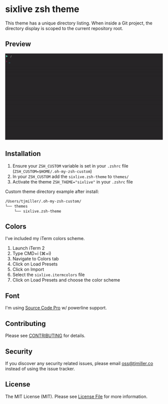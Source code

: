 # sixlive zsh theme

This theme has a unique directory listing. When inside a Git project, the directory display is scoped to the current repository root.

## Preview

![Theme Screenshot](.docs/example.gif)

## Installation

1. Ensure your `ZSH_CUSTOM` variable is set in your `.zshrc` file (`ZSH_CUSTOM=$HOME/.oh-my-zsh-custom`)
2. In your `ZSH_CUSTOM` add the `sixlive.zsh-theme` to `themes/`
3. Activate the theme `ZSH_THEME="sixlive"` in your `.zshrc` file

Custom theme directory example after install:

```
/Users/tjmiller/.oh-my-zsh-custom/
└── themes
    └── sixlive.zsh-theme
```

## Colors

I've included my iTerm colors scheme.

1. Launch iTerm 2
2. Type CMD+i (⌘+i)
3. Navigate to Colors tab
4. Click on Load Presets
5. Click on Import
6. Select the `sixlive.itermcolors` file
7. Click on Load Presets and choose the color scheme

## Font

I'm using [Source Code Pro](https://github.com/powerline/fonts/tree/master/SourceCodePro) w/ powerline support.

## Contributing

Please see [CONTRIBUTING](CONTRIBUTING.md) for details.

## Security

If you discover any security related issues, please email oss@tjmiller.co instead of using the issue tracker.

## License

The MIT License (MIT). Please see [License File](LICENSE) for more information.
